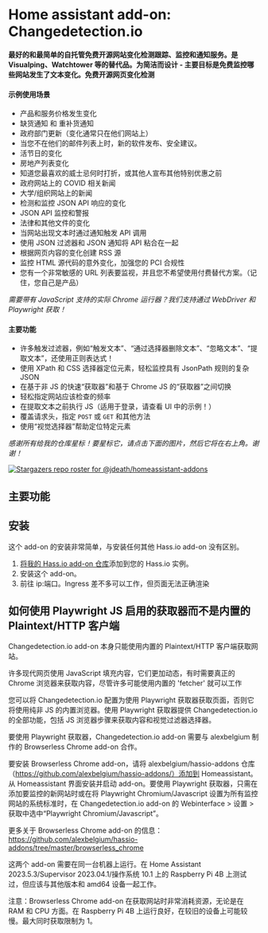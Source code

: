 # Home assistant add-on: Changedetection.io

**最好的和最简单的自托管免费开源网站变化检测跟踪、监控和通知服务。是 Visualping、Watchtower 等的替代品。为简洁而设计 - 主要目标是免费监控哪些网站发生了文本变化。免费开源网页变化检测**

#### 示例使用场景

- 产品和服务价格发生变化
- 缺货通知 和 重补货通知
- 政府部门更新（变化通常只在他们网站上）
- 当您不在他们的邮件列表上时，新的软件发布、安全建议。
- 活节日的变化
- 房地产列表变化
- 知道您最喜欢的威士忌何时打折，或其他人宣布其他特别优惠之前
- 政府网站上的 COVID 相关新闻
- 大学/组织网站上的新闻
- 检测和监控 JSON API 响应的变化
- JSON API 监控和警报
- 法律和其他文件的变化
- 当网站出现文本时通过通知触发 API 调用
- 使用 JSON 过滤器和 JSON 通知将 API 粘合在一起
- 根据网页内容的变化创建 RSS 源
- 监控 HTML 源代码的意外变化，加强您的 PCI 合规性
- 您有一个非常敏感的 URL 列表要监视，并且您不希望使用付费替代方案。（记住，您自己是产品）

_需要带有 JavaScript 支持的实际 Chrome 运行器？我们支持通过 WebDriver 和 Playwright 获取！_

#### 主要功能

- 许多触发过滤器，例如“触发文本”、“通过选择器删除文本”、“忽略文本”、“提取文本”，还使用正则表达式！
- 使用 XPath 和 CSS 选择器定位元素，轻松监控具有 JsonPath 规则的复杂 JSON
- 在基于非 JS 的快速“获取器”和基于 Chrome JS 的“获取器”之间切换
- 轻松指定网站应该检查的频率
- 在提取文本之前执行 JS（适用于登录，请查看 UI 中的示例！）
- 覆盖请求头，指定 `POST` 或 `GET` 和其他方法
- 使用“视觉选择器”帮助定位特定元素

_感谢所有给我的仓库星标！要星标它，请点击下面的图片，然后它将在右上角。谢谢！_

[![Stargazers repo roster for @jdeath/homeassistant-addons](https://reporoster.com/stars/jdeath/homeassistant-addons)](https://github.com/jdeath/homeassistant-addons/stargazers)

## 主要功能


## 安装

这个 add-on 的安装非常简单，与安装任何其他 Hass.io add-on 没有区别。

1. [将我的 Hass.io add-on 仓库][repository]添加到您的 Hass.io 实例。
1. 安装这个 add-on。
1. 前往 ip:端口。Ingress 差不多可以工作，但页面无法正确渲染


## 如何使用 Playwright JS 启用的获取器而不是内置的 Plaintext/HTTP 客户端

Changedetection.io add-on 本身只能使用内置的 Plaintext/HTTP 客户端获取网站。

许多现代网页使用 JavaScript 填充内容，它们更加动态，有时需要真正的 Chrome 浏览器来获取内容，尽管许多可能使用内置的 'fetcher' 就可以工作

您可以将 Changedetection.io 配置为使用 Playwright 获取器获取页面，否则它将使用纯非 JS 的内置浏览器。使用 Playwright 获取器提供 Changedetection.io 的全部功能，包括 JS 浏览器步骤来获取内容和视觉过滤器选择器。

要使用 Playwright 获取器，Changedetection.io add-on 需要与 alexbelgium 制作的 Browserless Chrome add-on 合作。

要安装 Browserless Chrome add-on，请将 alexbelgium/hassio-addons 仓库（https://github.com/alexbelgium/hassio-addons/）添加到 Homeassistant。从 Homeassistant 界面安装并启动 add-on。要使用 Playwright 获取器，只需在添加要监控的新网站时或在将 Playwright Chromium/Javascript 设置为所有监控网站的系统标准时，在 Changedetection.io add-on 的 Webinterface > 设置 > 获取中选中“Playwright Chromium/Javascript”。

更多关于 Browserless Chrome add-on 的信息：https://github.com/alexbelgium/hassio-addons/tree/master/browserless_chrome

这两个 add-on 需要在同一台机器上运行。在 Home Assistant 2023.5.3/Supervisor 2023.04.1/操作系统 10.1 上的 Raspberry Pi 4B 上测试过，但应该与其他版本和 amd64 设备一起工作。

注意：Browserless Chrome add-on 在获取网站时非常消耗资源，无论是在 RAM 和 CPU 方面。在 Raspberry Pi 4B 上运行良好，在较旧的设备上可能较慢。最大同时获取限制为 1。

[repository]: https://github.com/jdeath/homeassistant-addons